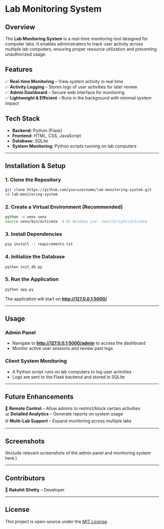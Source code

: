 ﻿
# **Lab Monitoring System**  

## **Overview**  
The **Lab Monitoring System** is a real-time monitoring tool designed for computer labs. It enables administrators to track user activity across multiple lab computers, ensuring proper resource utilization and preventing unauthorized usage.  

## **Features**  
✅ **Real-time Monitoring** – View system activity in real time  
✅ **Activity Logging** – Stores logs of user activities for later review  
✅ **Admin Dashboard** – Secure web interface for monitoring  
✅ **Lightweight & Efficient** – Runs in the background with minimal system impact  

## **Tech Stack**  
- **Backend:** Python (Flask)  
- **Frontend:** HTML, CSS, JavaScript  
- **Database:** SQLite  
- **System Monitoring:** Python scripts running on lab computers  

---

## **Installation & Setup**  

### **1. Clone the Repository**  
```sh
git clone https://github.com/yourusername/lab-monitoring-system.git
cd lab-monitoring-system
```

### **2. Create a Virtual Environment (Recommended)**  
```sh
python -m venv venv
source venv/bin/activate  # On Windows use: venv\Scripts\activate
```

### **3. Install Dependencies**  
```sh
pip install -r requirements.txt
```

### **4. Initialize the Database**  
```sh
python init_db.py
```

### **5. Run the Application**  
```sh
python app.py
```
The application will start on **http://127.0.0.1:5000/**  

---

## **Usage**  

### **Admin Panel**  
- Navigate to **http://127.0.0.1:5000/admin** to access the dashboard  
- Monitor active user sessions and review past logs  

### **Client System Monitoring**  
- A Python script runs on lab computers to log user activities  
- Logs are sent to the Flask backend and stored in SQLite  

---

## **Future Enhancements**  
🚀 **Remote Control** – Allow admins to restrict/block certain activities  
📊 **Detailed Analytics** – Generate reports on system usage  
🌐 **Multi-Lab Support** – Expand monitoring across multiple labs  

---

## **Screenshots**  
(Include relevant screenshots of the admin panel and monitoring system here.)  

---

## **Contributors**  
👤 **Rakshit Shetty** – Developer  

---

## **License**  
This project is open-source under the [MIT License](LICENSE).  

